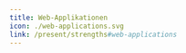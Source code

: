 ```yaml
---
title: Web-Applikationen
icon: ./web-applications.svg
link: /present/strengths#web-applications
---
```


